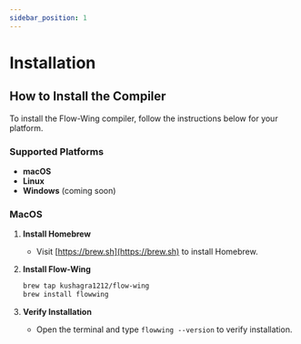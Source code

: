 ```yaml
---
sidebar_position: 1
---
```


# Installation

## How to Install the Compiler

To install the Flow-Wing compiler, follow the instructions below for your platform.

### Supported Platforms

- **macOS**
- **Linux**
- **Windows** (coming soon)

### MacOS

1. **Install Homebrew**

   - Visit [https://brew.sh](https://brew.sh) to install Homebrew.

2. **Install Flow-Wing**
   ```bash
   brew tap kushagra1212/flow-wing
   brew install flowwing
   ```
3. **Verify Installation**

   - Open the terminal and type `flowwing --version` to verify installation.
